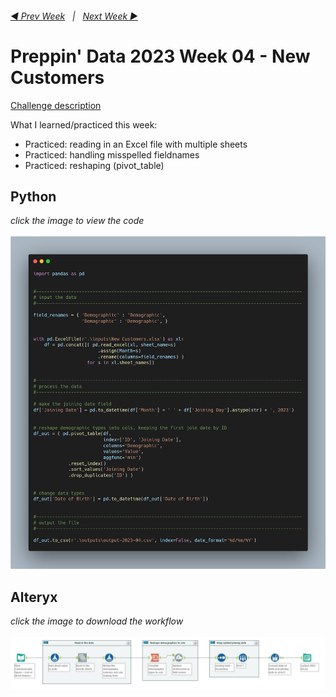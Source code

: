 <h6><a href="..\preppin-data-2023-03\README.md">◀  Prev Week</a>&nbsp;&nbsp;&nbsp;|&nbsp;&nbsp;&nbsp;<a href="..\preppin-data-2023-05\README.md">Next Week  ▶</a></h6>

# Preppin' Data 2023 Week 04 - New Customers

[Challenge description](https://preppindata.blogspot.com/2023/01/2023-week-4-new-customers.html)

What I learned/practiced this week:
* Practiced: reading in an Excel file with multiple sheets
* Practiced: handling misspelled fieldnames
* Practiced: reshaping (pivot_table)

## Python
<i>click the image to view the code</i><br>
<br>
<a href="preppin-data-2023-04.py">
<img src="img-python-code-2023-04.png?raw=true" alt="Python code">
</a>

## Alteryx
<i>click the image to download the workflow</i><br>
<br>
<a href="preppin-data-2023-04.yxzp">
<img src="img-alteryx-2023-04.png?raw=true" alt="Alteryx workflow">
</a>